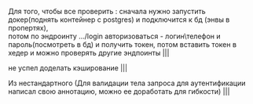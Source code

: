 Для того, чтобы все проверить : сначала нужно запустить докер(поднять контейнер с postgres) и подключится к бд (энвы в пропертях),  
потом по эндроинту .../login авторизоваться - логин\телефон и пароль(посмотреть в бд) и получить токен, потом вставить токен в хедер и можно проверять другие эндпоинты |||

не успел доделать кэширование |||

Из нестандартного (Для валидации тела запроса для аутентификации написал свою аннотацию, можно ее доработать для гибкости) |||
